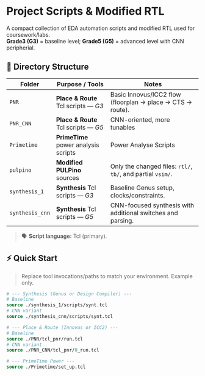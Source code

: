 # Project Scripts & Modified RTL

A compact collection of EDA automation scripts and modified RTL used for coursework/labs.  
**Grade3 (G3)** = baseline level; **Grade5 (G5)** = advanced level with CNN peripherial.

## 📂 Directory Structure

| Folder           | Purpose / Tools                               | Notes |
|------------------|-----------------------------------------------|-------|
| `PNR`            | **Place & Route** Tcl scripts — *G3*          | Basic Innovus/ICC2 flow (floorplan → place → CTS → route). |
| `PNR_CNN`        | **Place & Route** Tcl scripts — *G5*          | CNN-oriented, more tunables |
| `Primetime`      | **PrimeTime** power analysis scripts           | Power Analyse Scripts |
| `pulpino`        | **Modified PULPino** sources                   | Only the changed files: `rtl/`, `tb/`, and partial `vsim/`. |
| `synthesis_1`    | **Synthesis** Tcl scripts — *G3*               | Baseline Genus setup, clocks/constraints. |
| `synthesis_cnn`  | **Synthesis** Tcl scripts — *G5*               | CNN-focused synthesis with additional switches and parsing. |

> 🗣️ **Script language:** Tcl (primary). 

## ⚡ Quick Start

> Replace tool invocations/paths to match your environment. Example only.

```tcl
# --- Synthesis (Genus or Design Compiler) ---
# Baseline
source ./synthesis_1/scripts/synt.tcl
# CNN variant
source ./synthesis_cnn/scripts/synt.tcl

# --- Place & Route (Innovus or ICC2) ---
# Baseline
source ./PNR/tcl_pnr/run.tcl
# CNN variant
source ./PNR_CNN/tcl_pnr/0_run.tcl

# --- PrimeTime Power ---
source ./Primetime/set_up.tcl
